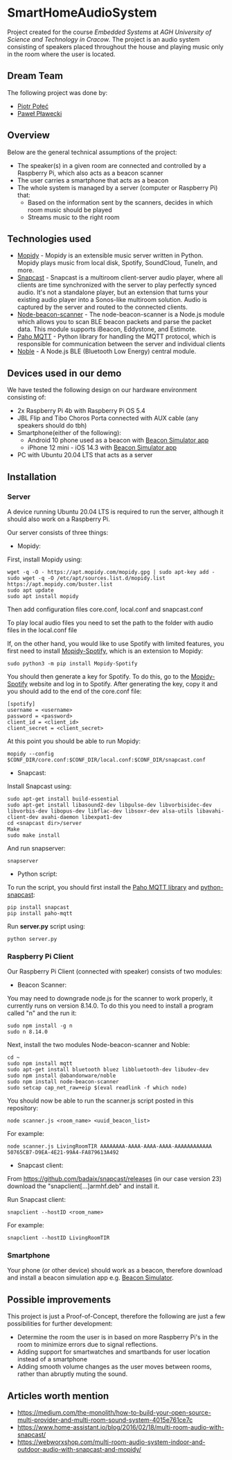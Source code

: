 # SmartHomeAudioSystem
Project created for the course *Embedded Systems* at *AGH University of Science and Technology in Cracow*. The project is an audio system consisting of speakers placed throughout the house and playing music only in the room where the user is located.

## Dream Team
The following project was done by:
- [Piotr Połeć](https://github.com/piotrpolec)
- [Paweł Pławecki](https://github.com/pplaweck)

## Overview
Below are the general technical assumptions of the project:
- The speaker(s) in a given room are connected and controlled by a Raspberry Pi, which also acts as a beacon scanner
- The user carries a smartphone that acts as a beacon
- The whole system is managed by a server (computer or Raspberry Pi) that:
  - Based on the information sent by the scanners, decides in which room music should be played
  - Streams music to the right room

## Technologies used
- [Mopidy](https://mopidy.com/) - Mopidy is an extensible music server written in Python. Mopidy plays music from local disk, Spotify, SoundCloud, TuneIn, and more. 
- [Snapcast](https://github.com/badaix/snapcast) - Snapcast is a multiroom client-server audio player, where all clients are time synchronized with the server to play perfectly synced audio. It's not a standalone player, but an extension that turns your existing audio player into a Sonos-like multiroom solution. Audio is captured by the server and routed to the connected clients.
- [Node-beacon-scanner](https://github.com/futomi/node-beacon-scanner) - The node-beacon-scanner is a Node.js module which allows you to scan BLE beacon packets and parse the packet data. This module supports iBeacon, Eddystone, and Estimote.
- [Paho MQTT](https://pypi.org/project/paho-mqtt/) - Python library for handling the MQTT protocol, which is responsible for communication between the server and individual clients
- [Noble](https://github.com/abandonware/noble) - A Node.js BLE (Bluetooth Low Energy) central module.

## Devices used in our demo
We have tested the following design on our hardware environment consisting of:
- 2x Raspberry Pi 4b with Raspberry Pi OS 5.4
- JBL Flip and Tibo Choros Porta connected with AUX cable (any speakers should do tbh)
- Smartphone(either of the following): 
  - Android 10 phone used as a beacon with [Beacon Simulator app](https://play.google.com/store/apps/details?id=net.alea.beaconsimulator)
  - iPhone 12 mini - iOS 14.3 with [Beacon Simulator app](https://apps.apple.com/pl/app/beacon-simulator/id1380778696)
- PC with Ubuntu 20.04 LTS that acts as a server


## Installation
### Server
A device running Ubuntu 20.04 LTS is required to run the server, although it should also work on a Raspberry Pi.

Our server consists of three things:
- Mopidy:

First, install Mopidy using:
```
wget -q -O - https://apt.mopidy.com/mopidy.gpg | sudo apt-key add -
sudo wget -q -O /etc/apt/sources.list.d/mopidy.list https://apt.mopidy.com/buster.list
sudo apt update
sudo apt install mopidy
```
Then add configuration files core.conf, local.conf and snapcast.conf

To play local audio files you need to set the path to the folder with audio files in the local.conf file

If, on the other hand, you would like to use Spotify with limited features, you first need to install [Mopidy-Spotify](https://mopidy.com/ext/spotify/), which is an extension to Mopidy:
```
sudo python3 -m pip install Mopidy-Spotify
```
You should then generate a key for Spotify. To do this, go to the [Mopidy-Spotify](https://mopidy.com/ext/spotify/) website and log in to Spotify. After generating the key, copy it and you should add to the end of the core.conf file:
```
[spotify]
username = <username>
password = <password>
client_id = <client_id>
client_secret = <client_secret>
```

At this point you should be able to run Mopidy:
```
mopidy --config $CONF_DIR/core.conf:$CONF_DIR/local.conf:$CONF_DIR/snapcast.conf
```
- Snapcast:

Install Snapcast using:
```
sudo apt-get install build-essential
sudo apt-get install libasound2-dev libpulse-dev libvorbisidec-dev libvorbis-dev libopus-dev libflac-dev libsoxr-dev alsa-utils libavahi-client-dev avahi-daemon libexpat1-dev
cd <snapcast dir>/server
Make
sudo make install
```

And run snapserver:
```
snapserver
```

- Python script:

To run the script, you should first install the [Paho MQTT library](https://pypi.org/project/paho-mqtt/) and [python-snapcast](https://github.com/happyleavesaoc/python-snapcast):
```
pip install snapcast
pip install paho-mqtt
```

Run **server.py** script using:
```
python server.py
```

### Raspberry Pi Client
Our Raspberry Pi Client (connected with speaker) consists of two modules:
- Beacon Scanner:

You may need to downgrade node.js for the scanner to work properly, it currently runs on version 8.14.0. To do this you need to install a program called "n" and the run it:
```
sudo npm install -g n
sudo n 8.14.0
```
Next, install the two modules Node-beacon-scanner and Noble:
```
cd ~
sudo npm install mqtt
sudo apt-get install bluetooth bluez libbluetooth-dev libudev-dev
sudo npm install @abandonware/noble
sudo npm install node-beacon-scanner
sudo setcap cap_net_raw+eip $(eval readlink -f which node)
```
You should now be able to run the scanner.js script posted in this repository:
```
node scanner.js <room_name> <uuid_beacon_list>
```
For example:
```
node scanner.js LivingRoomTIR AAAAAAAA-AAAA-AAAA-AAAA-AAAAAAAAAAAA 50765CB7-D9EA-4E21-99A4-FA879613A492
```
- Snapcast client:

From https://github.com/badaix/snapcast/releases (in our case version 23) download the "snapclient[...]armhf.deb" and install it.

Run Snapcast client:
```
snapclient --hostID <room_name>
```
For example:
```
snapclient --hostID LivingRoomTIR
```

### Smartphone
Your phone (or other device) should work as a beacon, therefore download and install a beacon simulation app e.g. [Beacon Simulator](https://play.google.com/store/apps/details?id=net.alea.beaconsimulator&hl=pl).

## Possible improvements
This project is just a Proof-of-Concept, therefore the following are just a few possibilities for further development:
- Determine the room the user is in based on more Raspberry Pi's in the room to minimize errors due to signal reflections.
- Adding support for smartwatches and smartbands for user location instead of a smartphone
- Adding smooth volume changes as the user moves between rooms, rather than abruptly muting the sound. 

## Articles worth mention
- https://medium.com/the-monolith/how-to-build-your-open-source-multi-provider-and-multi-room-sound-system-4015e761ce7c
- https://www.home-assistant.io/blog/2016/02/18/multi-room-audio-with-snapcast/
- https://webworxshop.com/multi-room-audio-system-indoor-and-outdoor-audio-with-snapcast-and-mopidy/
